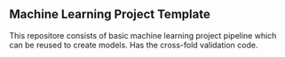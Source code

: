 ## Machine Learning Project Template

This repositore consists of basic machine learning project pipeline which can be reused to create models.
Has the cross-fold validation code.
